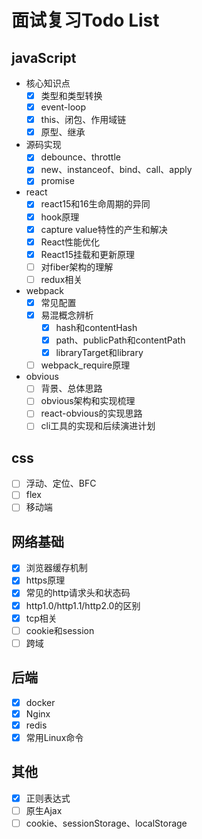 # 面试复习Todo List

## javaScript

- 核心知识点
  - [x] 类型和类型转换
  - [x] event-loop
  - [x] this、闭包、作用域链
  - [x] 原型、继承

- 源码实现
  - [x] debounce、throttle
  - [x] new、instanceof、bind、call、apply
  - [x] promise

- react
  - [x] react15和16生命周期的异同
  - [x] hook原理
  - [x] capture value特性的产生和解决
  - [x] React性能优化
  - [x] React15挂载和更新原理
  - [ ] 对fiber架构的理解
  - [ ] redux相关

- webpack
  - [x] 常见配置
  - [x] 易混概念辨析
      - [x] hash和contentHash
      - [x] path、publicPath和contentPath
      - [x] libraryTarget和library
  - [ ] webpack_require原理

- obvious
  - [ ] 背景、总体思路
  - [ ] obvious架构和实现梳理
  - [ ] react-obvious的实现思路
  - [ ] cli工具的实现和后续演进计划

## css
- [ ] 浮动、定位、BFC
- [ ] flex
- [ ] 移动端

## 网络基础
- [x] 浏览器缓存机制
- [x] https原理
- [x] 常见的http请求头和状态码
- [x] http1.0/http1.1/http2.0的区别
- [x] tcp相关
- [ ] cookie和session
- [ ] 跨域

## 后端
- [x] docker
- [x] Nginx
- [x] redis
- [x] 常用Linux命令

## 其他
- [x] 正则表达式
- [ ] 原生Ajax
- [ ] cookie、sessionStorage、localStorage
